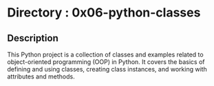 # Directory : 0x06-python-classes

## Description
This Python project is a collection of classes and examples related to object-oriented programming (OOP) in Python. It covers the basics of defining and using classes, creating class instances, and working with attributes and methods.